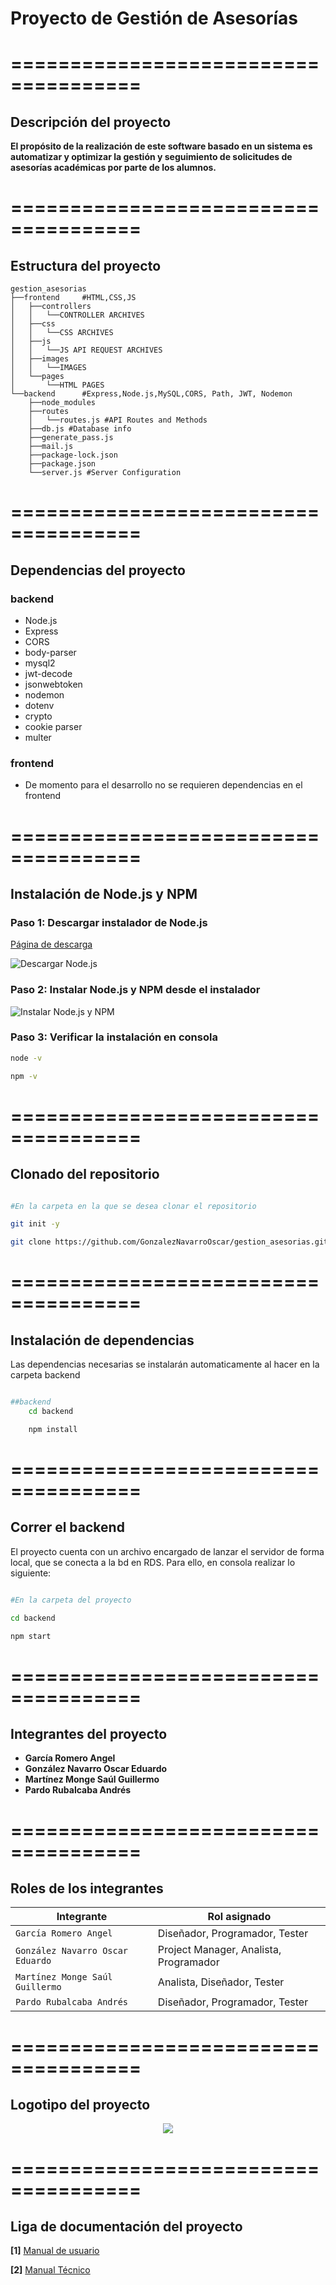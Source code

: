 # Proyecto de Gestión de Asesorías

# =====================================

## Descripción del proyecto

**El propósito de la realización de este software basado en un sistema es automatizar y optimizar la gestión y seguimiento de solicitudes de asesorías académicas por parte de los alumnos.**

# =====================================

## Estructura del proyecto

    gestion_asesorias
    ├──frontend     #HTML,CSS,JS
    │   ├──controllers
    │   │   └──CONTROLLER ARCHIVES
    │   ├──css
    │   │   └──CSS ARCHIVES
    │   ├──js
    │   │   └──JS API REQUEST ARCHIVES
    │   ├──images
    │   │   └──IMAGES
    │   └──pages
    │       └──HTML PAGES
    └──backend      #Express,Node.js,MySQL,CORS, Path, JWT, Nodemon
        ├──node_modules
        ├──routes
        │   └──routes.js #API Routes and Methods
        ├──db.js #Database info
        ├──generate_pass.js
        ├──mail.js
        ├──package-lock.json
        ├──package.json
        └──server.js #Server Configuration

# =====================================

## Dependencias del proyecto

### backend

- Node.js
- Express
- CORS
- body-parser
- mysql2
- jwt-decode
- jsonwebtoken
- nodemon
- dotenv
- crypto
- cookie parser
- multer

### frontend

- De momento para el desarrollo no se requieren dependencias en el frontend

# =====================================

## Instalación de Node.js y NPM

### Paso 1: Descargar instalador de Node.js

[Página de descarga](https://nodejs.org/en/download/)

![Descargar Node.js](https://phoenixnap.com/kb/wp-content/uploads/2023/12/nodejs-windows-installer-download-page.jpg)

### Paso 2: Instalar Node.js y NPM desde el instalador

![Instalar Node.js y NPM](https://phoenixnap.com/kb/wp-content/uploads/2023/12/nodejs-setup-wizard-welcome-screen.jpg)

### Paso 3: Verificar la instalación en consola

```bash
node -v

npm -v
```

# =====================================

## Clonado del repositorio

```bash

#En la carpeta en la que se desea clonar el repositorio

git init -y

git clone https://github.com/GonzalezNavarroOscar/gestion_asesorias.git


```

# =====================================

## Instalación de dependencias

Las dependencias necesarias se instalarán automaticamente al hacer en la carpeta backend

```bash

##backend
    cd backend

    npm install

```

# =====================================

## Correr el backend

El proyecto cuenta con un archivo encargado de lanzar el servidor de forma local, que se conecta a la bd en RDS. Para ello, en consola realizar lo siguiente:

```bash

#En la carpeta del proyecto

cd backend

npm start

```

# =====================================

## Integrantes del proyecto

- **García Romero Angel**
- **González Navarro Oscar Eduardo**
- **Martínez Monge Saúl Guillermo**
- **Pardo Rubalcaba Andrés**

# =====================================

## Roles de los integrantes

| Integrante  | Rol asignado |
| ------------- | ------------- |
| `García Romero Angel`  | Diseñador, Programador, Tester  |
| `González Navarro Oscar Eduardo`  | Project Manager, Analista, Programador  |
| `Martínez Monge Saúl Guillermo`  | Analista, Diseñador, Tester  |
| `Pardo Rubalcaba Andrés`  | Diseñador, Programador, Tester  |

# =====================================

## Logotipo del proyecto

<p align="center">
  <img src="frontend\images\LOGO.png"/>
</p>

# =====================================

## Liga de documentación del proyecto

**[1]** [Manual de usuario](https://docs.google.com/document/d/1hv5yaaly3SxWYDcqAAURdU8l7lee8WUXgDXWq_MiOxk/edit?usp=sharing)

**[2]** [Manual Técnico](https://docs.google.com/document/d/1EfkycsP6IyfW01dLjXmH5JJmYf_tinEp3OdXsiZOmV4/edit?usp=sharing)